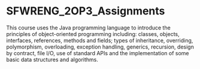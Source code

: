 # SFWRENG_2OP3_Assignments
This course uses the Java programming language to introduce the principles of object-oriented programming including: classes, objects, interfaces, references, methods and fields; types of inheritance, overriding, polymorphism, overloading, exception handling, generics, recursion, design by contract, file I/O, use of standard APIs and the implementation of some basic data structures and algorithms.
